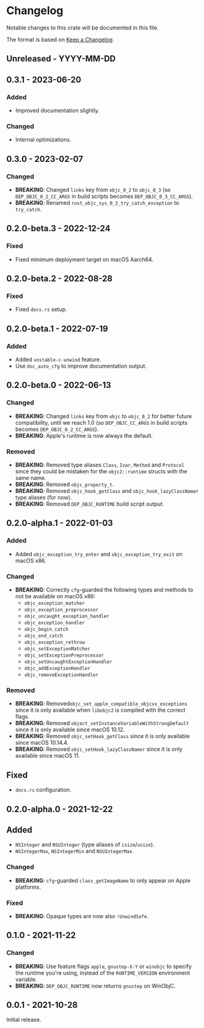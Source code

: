# Changelog

Notable changes to this crate will be documented in this file.

The format is based on [Keep a Changelog](https://keepachangelog.com/en/1.0.0/).

## Unreleased - YYYY-MM-DD


## 0.3.1 - 2023-06-20

### Added
* Improved documentation slightly.

### Changed
* Internal optimizations.


## 0.3.0 - 2023-02-07

### Changed
* **BREAKING**: Changed `links` key from `objc_0_2` to `objc_0_3` (so
  `DEP_OBJC_0_2_CC_ARGS` in build scripts becomes `DEP_OBJC_0_3_CC_ARGS`).
* **BREAKING**: Renamed `rust_objc_sys_0_2_try_catch_exception` to
  `try_catch`.


## 0.2.0-beta.3 - 2022-12-24

### Fixed
* Fixed minimum deployment target on macOS Aarch64.


## 0.2.0-beta.2 - 2022-08-28

### Fixed
* Fixed `docs.rs` setup.


## 0.2.0-beta.1 - 2022-07-19

### Added
* Added `unstable-c-unwind` feature.
* Use `doc_auto_cfg` to improve documentation output.


## 0.2.0-beta.0 - 2022-06-13

### Changed
* **BREAKING**: Changed `links` key from `objc` to `objc_0_2` for better
  future compatibility, until we reach 1.0 (so `DEP_OBJC_CC_ARGS` in build
  scripts becomes `DEP_OBJC_0_2_CC_ARGS`).
* **BREAKING**: Apple's runtime is now always the default.

### Removed
* **BREAKING**: Removed type aliases `Class`, `Ivar`, `Method` and `Protocol`
  since they could be mistaken for the `objc2::runtime` structs with the same
  name.
* **BREAKING**: Removed `objc_property_t`.
* **BREAKING**: Removed `objc_hook_getClass` and `objc_hook_lazyClassNamer`
  type aliases (for now).
* **BREAKING**: Removed `DEP_OBJC_RUNTIME` build script output.


## 0.2.0-alpha.1 - 2022-01-03

### Added
* Added `objc_exception_try_enter` and `objc_exception_try_exit` on macOS x86.

### Changed
* **BREAKING**: Correctly `cfg`-guarded the following types and methods to not
  be available on macOS x86:
  - `objc_exception_matcher`
  - `objc_exception_preprocessor`
  - `objc_uncaught_exception_handler`
  - `objc_exception_handler`
  - `objc_begin_catch`
  - `objc_end_catch`
  - `objc_exception_rethrow`
  - `objc_setExceptionMatcher`
  - `objc_setExceptionPreprocessor`
  - `objc_setUncaughtExceptionHandler`
  - `objc_addExceptionHandler`
  - `objc_removeExceptionHandler`

### Removed
* **BREAKING**: Removed`objc_set_apple_compatible_objcxx_exceptions` since it
  is only available when `libobjc2` is compiled with the correct flags.
* **BREAKING**: Removed `object_setInstanceVariableWithStrongDefault` since it
  is only available since macOS 10.12.
* **BREAKING**: Removed `objc_setHook_getClass` since it is only available
  since macOS 10.14.4.
* **BREAKING**: Removed `objc_setHook_lazyClassNamer` since it is only
  available since macOS 11.

## Fixed
* `docs.rs` configuration.


## 0.2.0-alpha.0 - 2021-12-22

## Added
* `NSInteger` and `NSUInteger` (type aliases of `isize`/`usize`).
* `NSIntegerMax`, `NSIntegerMin` and `NSUIntegerMax`.

### Changed
* **BREAKING**: `cfg`-guarded `class_getImageName` to only appear on Apple
  platforms.

### Fixed
* **BREAKING**: Opaque types are now also `!UnwindSafe`.


## 0.1.0 - 2021-11-22

### Changed
* **BREAKING**: Use feature flags `apple`, `gnustep-X-Y` or `winobjc` to
  specify the runtime you're using, instead of the `RUNTIME_VERSION`
  environment variable.
* **BREAKING**: `DEP_OBJC_RUNTIME` now returns `gnustep` on WinObjC.


## 0.0.1 - 2021-10-28

Initial release.
